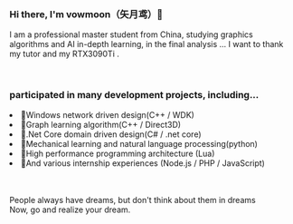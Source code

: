 <h3>Hi there, I'm vowmoon（矢月鸢）🌙</h3>
<p>I am a professional master student from China, studying graphics algorithms and AI in-depth learning, in the final analysis ... I want to thank my tutor and my RTX3090Ti .</p>
<br>
<h3>participated in many development projects, including...</h3>
<li>🍒Windows network driven design(C++ / WDK) </li>
<li>🍒Graph learning algorithm(C++ / Direct3D) </li>
<li>🥞.Net Core domain driven design(C# / .net core) </li>
<li>🐷Mechanical learning and natural language processing(python) </li>
<li>🍉High performance programming architecture (Lua) </li>
<li>🍉And various internship experiences (Node.js / PHP / JavaScript) </li>
<br>
<br>
<p>People always have dreams, but don't think about them in dreams
<br>Now, go and realize your dream.</p>
